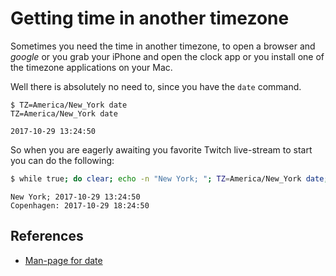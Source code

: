 # Getting time in another timezone

Sometimes you need the time in another timezone, to open a browser and _google_ or you grab your iPhone and open the clock app or you install one of the timezone applications on your Mac.

Well there is absolutely no need to, since you have the `date` command.

```shell
$ TZ=America/New_York date
TZ=America/New_York date

2017-10-29 13:24:50
```

So when you are eagerly awaiting you favorite Twitch live-stream to start you can do the following:

```bash
$ while true; do clear; echo -n "New York; "; TZ=America/New_York date; echo -n "Copenhagen: "; date; sleep 60; done
```

```
New York; 2017-10-29 13:24:50
Copenhagen: 2017-10-29 18:24:50
```

## References

- [Man-page for date](https://developer.apple.com/legacy/library/documentation/Darwin/Reference/ManPages/man1/date.1.html)
